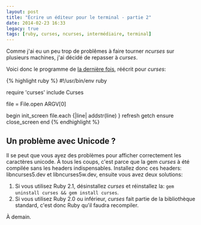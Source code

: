 ```yaml
---
layout: post
title: "Écrire un éditeur pour le terminal - partie 2"
date: 2014-02-23 16:33
legacy: true
tags: [ruby, curses, ncurses, intermédiaire, terminal]
---
```




Comme j'ai eu un peu trop de problêmes à faire tourner *ncurses* sur
plusieurs machines, j'ai décidé de repasser à *curses*.

<!-- more -->

Voici donc le programme de [la dernière fois](/blog/2014/02/22/ecrire-un-editeur-pour-le-terminal-partie-1/), réécrit pour *curses*:

{% highlight ruby %}
#!/usr/bin/env ruby

require 'curses'
include Curses

file = File.open ARGV[0]

begin
  init_screen
  file.each {|line| addstr(line) }
  refresh
  getch
ensure
  close_screen
end
{% endhighlight %}

Un problème avec Unicode ?
--------

Il se peut que vous ayez des problèmes pour afficher correctement les
caractères unicode. À tous les coups, c'est parce que la gem *curses*
à été compilée sans les headers indispensables.
Installez donc ces headers: libncurses5.dev et libncurses5w.dev, ensuite
vous avez deux solutions:

1. Si vous utilisez Ruby 2.1, désinstallez *curses* et réinstallez la:
   `gem uninstall curses && gem install curses`.
2. Si vous utilisez Ruby 2.0 ou inférieur, *curses* fait partie de la
   bibliothèque standard, c'est donc Ruby qu'il faudra recompiler.



À demain.




